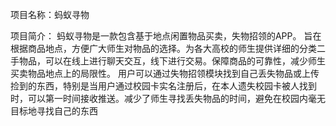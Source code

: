 项目名称：蚂蚁寻物

项目简介： 蚂蚁寻物是一款包含基于地点闲置物品买卖，失物招领的APP。 旨在根据商品地点，方便广大师生对物品的选择。为各大高校的师生提供详细的分类二手物品，可以在线上进行聊天交互，线下进行交易。保障商品的可靠性，减少师生买卖物品地点上的局限性。 用户可以通过失物招领模块找到自己丢失物品或上传捡到的东西，特别是当用户通过校园卡实名注册后，在本人遗失校园卡被人找到时，可以第一时间接收推送。减少了师生寻找丢失物品的时间，避免在校园内毫无目标地寻找自己的东西
